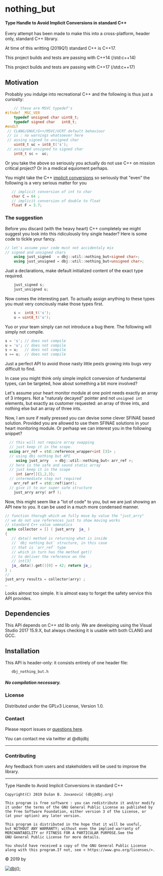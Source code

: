 # nothing_but

####	Type Handle to Avoid Implicit Conversions in standard C++

Every attempt has been made to make this into a cross-platform, 
header only, standard C++ library.

At time of this writting (2019Q1) standard C++ is C++17. 

This project builds and tests are passing with C++14 (/std:c++14)

This project builds and tests are passing with C++17 (/std:c++17)

## Motivation

Probably you indulge into recreational C++ and the following is 
thus just a curiosity:

```cpp
    // these are MSVC typedef's
#ifndef _MSC_VER
    typedef unsigned char uint8_t;
    typedef signed char   int8_t;
#endif
 // CLANG/GNUC/G++/MSVC/UCRT default behaviour 
 // is : no warnings whatsoever here
 // assing signed to unsigned char
    uint8_t uc = int8_t('s');
 // assigned unsigned to signed char
    int8_t sc =  uc;
```

Or you take the above so seriously you actually do not use C++ on mission critical project?
Or in a medical equioment perhaps. 

You might take the C++ [implicit conversions](https://en.cppreference.com/w/cpp/language/implicit_conversion) so seriously that "even" the following is a very serious 
matter for you

```cpp
   // implicit conversion of int to char
   char C = 64 ;
   // implicit conversion of double to float
   float F = 3.7;
```

### The suggestion

Before you discard (with the heavy heart) C++ completely we might suggest you look into this ridiculously tiny single header?
Here is some code to tickle your fancy.

```cpp
// let's assume your code must not accidentaly mix
// signed and unsigned chars
    using just_signed   = dbj::util::nothing_but<signed char>;
    using just_unsigned = dbj::util::nothing_but<unsigned char>;
```
Juat a declarations, make default initialized content of the exact type required.
```cpp
    just_signed s;
    just_unsigned u;
```

Now comes the interesting part. To actually assign anything to these types you must very conciously make those types first.
```cpp
    s =  int8_t('s');
    u = uint8_t('u');
```
Yuo or your team simply can not introduce a bug there. The following will simply not compile.
```cpp
s = 's'; // does not compile
u = 'u'; // does not compile
s = u;   // does not compile
s == u;  // does not compile
```
Just a perfect API to avoid those nasty little pests growing into bugs very difficult to find.

In case you might think only simple implicit conversion of fundamental types, can be targeted, how about something 
a bit more involved?

Let's assume your heart monitor module at one point needs exactly an array of 3 integers.
Not a "naturaly decayed" pointer and not `unsigned int` elements,
 but exactly as customer requested: an array of three ints, and nothing else 
but an array of  three ints.

Now, I am sure if really pressed you can devise some clever SFINAE based solution.
 Provided you are allowed to use them SFINAE solutions in your heart monitoring module.
Or perhasp we can interest you in the following snippet?

```cpp
  // this will not require array swapping
  // just keep it in the scope.
  using arr_ref = std::reference_wrapper<int [3]> ;
  // using dbj nothing but API
     using just_arry   = dbj::util::nothing_but< arr_ref >;
  // here is the safe and sound static array 
  // just keep it in the scope
     int iarr[]{1,2,3};
  // intermediate step not required
    arr_ref arf = std::ref(iarr);
  // give it to our super safe structure
    just_arry arry( arf );
```

Now, this might seem like a "lot of code" to you, but we are just showing an API new to you. 
It can be used in a much more condensed manner. 

```cpp
// function thorugh which we fully move by value the "just_arry"
// we do not use references just to show moving works 
// standard C++ value semnatics
 auto collector = [] ( just_arry  ja_ ) 
{ 
   // data() method is returning what is inside 
   // `dbj nothing but` structure, in this case
   // that is `arr_ref` type
   // which in turn has the method get() 
   // to deliver the reference on the
   // int[3]
   ja_.data().get()[0] = 42; return ja_; 
} ;
//
just_arry results = collector(arry) ;
_
```

Looks almost too simple. It is almost easy to forget the safety service this API provides.


## Dependencies

This API depends on C++ std lib only. 
We are developing using the Visual Studio 2017 15.9.X, but always checking it is usable with 
both CLANG and GCC.

## Installation

This API is header-only: it consists entirely of one header file:

       dbj_nothing_but.h

##### No compilation necessary.


### License

Distributed under the GPLv3 License, Version 1.0.

### Contact

Please report issues or [questions here](https://github.com/dbj-systems/dbj-laboratorium/issues).
 
You can contact me via twitter at @dbjdbj

---

### Contributing

Any feedback from users and stakeholders will be used to improve the library.

<hr/>
	Type Handle to Avoid Implicit Conversions in standard C++

	Copyright(C) 2019 Dušan B. Jovanović (dbj@dbj.org)

	This program is free software : you can redistribute it and/or modify
	it under the terms of the GNU General Public License as published by
	the Free Software Foundation, either version 3 of the License, or
	(at your option) any later version.

	This program is distributed in the hope that it will be useful,
	but WITHOUT ANY WARRANTY; without even the implied warranty of
	MERCHANTABILITY or FITNESS FOR A PARTICULAR PURPOSE.See the
	GNU General Public License for more details.

	You should have received a copy of the GNU General Public License
	along with this program.If not, see < https://www.gnu.org/licenses/>.
</hr>

 &copy; 2019 by

[![dbj();](http://dbj.org/wp-content/uploads/2015/12/cropped-dbj-icon-e1486129719897.jpg)](http://www.dbj.org "dbj")  
